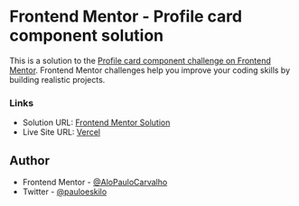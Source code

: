 # Frontend Mentor - Profile card component solution

This is a solution to the [Profile card component challenge on Frontend Mentor](https://www.frontendmentor.io/challenges/profile-card-component-cfArpWshJ). Frontend Mentor challenges help you improve your coding skills by building realistic projects. 

### Links

- Solution URL: [Frontend Mentor Solution](https://www.frontendmentor.io/solutions/order-summary-component-solution-Ynk8c2xx2t)
- Live Site URL: [Vercel](https://frontend-mentor-order-summary-component-lemon.vercel.app/)

## Author

- Frontend Mentor - [@AloPauloCarvalho](https://www.frontendmentor.io/profile/AloPauloCarvalho)
- Twitter - [@pauloeskilo](https://www.twitter.com/pauloeskilo)